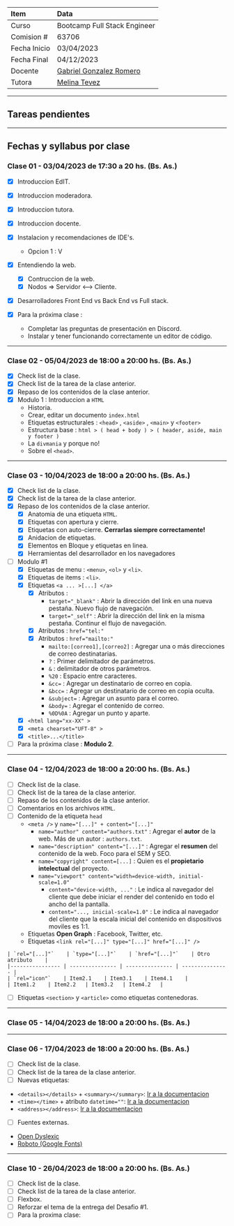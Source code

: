 
| Item          | Data                                                      |
| :---          | :---                                                      |
| Curso         | Bootcamp Full Stack Engineer                              |
| Comision #    | 63706                                                     | 
| Fecha Inicio  | 03/04/2023                                                |
| Fecha Final   | 04/12/2023                                                |
| Docente       | [Gabriel Gonzalez Romero]( gabygonzalezromero@gmail.com ) |
| Tutora        | [Melina Tevez](melinatevez15@gmail.com)                   |

---
## Tareas pendientes


---
## Fechas y syllabus por clase

### Clase 01 - 03/04/2023 de 17:30 a 20 hs. (Bs. As.)
 - [X] Introduccion EdIT.
 - [X] Introduccion moderadora.
 - [X] Introduccion tutora.
 - [X] Introduccion docente.
 - [X] Instalacion y recomendaciones de IDE's.
    - Opcion 1 : V
 - [X] Entendiendo la web.
    - [X] Contruccion de la web.
    - [X] Nodos => Servidor <--> Cliente.
 - [X] Desarrolladores Front End vs Back End vs Full stack.

 - [X] Para la próxima clase :
    - Completar las preguntas de presentación en Discord.
    - Instalar y tener funcionando correctamente un editor de código.

---
### Clase 02 - 05/04/2023 de 18:00 a 20:00 hs. (Bs. As.)
 - [X] Check list de la clase.
 - [X] Check list de la tarea de la clase anterior.
 - [X] Repaso de los contenidos de la clase anterior.
 - [X] Modulo 1 : Introduccion a `HTML`
    - Historia.
    - Crear, editar un documento `index.html`
    - Etiquetas estructurales : `<head>` , `<aside>` , `<main>` y `<footer>`
    - Estructura base : `html > ( head + body ) > ( header, aside, main y footer )`
    - La `divmania` y porque no!
    - Sobre el `<head>`.

---
### Clase 03 - 10/04/2023 de 18:00 a 20:00 hs. (Bs. As.)
 - [X] Check list de la clase.
 - [X] Check list de la tarea de la clase anterior.
 - [X] Repaso de los contenidos de la clase anterior.
    - [X] Anatomia de una etiqueta `HTML`.
    - [X] Etiquetas con apertura y cierre.
    - [X] Etiquetas con auto-cierre. **Cerrarlas siempre correctamente!**
    - [X] Anidacion de etiquetas.
    - [X] Elementos en Bloque y etiquetas en linea.
    - [X] Herramientas del desarrollador en los navegadores
- [ ] Modulo #1
    - [X] Etiquetas de menu : `<menu>`, `<ol>` y `<li>`.
    - [X] Etiquetas de items : `<li>`.
    - [X] Etiquetas `<a ... >[...] </a>`
        - [X] Atributos : 
            - `target="_blank"` : Abrir la dirección del link en una nueva pestaña. Nuevo flujo de navegación.
            - `target="_self"` : Abrir la dirección del link en la misma pestaña. Continur el flujo de navegación.
        - [X] Atributos : `href="tel:"`
        - [X] Atributos : `href="mailto:"`
            - `mailto:[correo1],[correo2]` : Agregar una o más direcciones de correo destinatarias. 
            - `?` : Primer delimitador de parámetros.
            - `&` : delimitador de otros parámetros.
            - `%20` : Espacio entre caracteres.
            - `&cc=` : Agregar un destinatario de correo en copia.
            - `&bcc=` : Agregar un destinatario de correo en copia oculta.
            - `&subject=` : Agregar un asunto para el correo.
            - `&body=` : Agregar el contenido de correo.
            - `%0D%0A` : Agregar un punto y aparte.
    - [X] `<html lang="xx-XX" >`
    - [X] `<meta chearset="UFT-8" >`
    - [X] `<title>...</title>`
- [ ] Para la próxima clase : **Modulo 2**.
---
### Clase 04 - 12/04/2023 de 18:00 a 20:00 hs. (Bs. As.)
 - [ ] Check list de la clase.
 - [ ] Check list de la tarea de la clase anterior.
 - [ ] Repaso de los contenidos de la clase anterior.
- [ ] Comentarios en los archivos `HTML`.
- [ ] Contenido de la etiqueta `head`
    - `<meta />` y `name="[...]" + content="[...]"`
        - `name="author" content="authors.txt"` : Agregar el **autor** de la web. Más de un autor : `authors.txt`.
        - `name="description" content="[...]"` : Agregar el **resumen** del contenido de la web. Foco para el SEM y SEO.
        - `name="copyright" content=[...]` : Quien es el **propietario intelectual** del proyecto.
        - `name="viewport" content="width=device-width, initial-scale=1.0"`
            - `content="device-width, ..."` : Le indica al navegador del cliente que debe iniciar el render del contenido en todo el ancho del la pantalla.
            - `content="..., inicial-scale=1.0"` : Le indica al navegador del cliente que la escala inicial del contenido en dispositivos moviles es 1:1.
    - Etiquetas **Open Graph** : Facebook, Twitter, etc.
    - Etiquetas `<link rel="[...]" type="[...]" href="[...]" />`
<!--TODO: Mejorar la tabla -->
    | `rel="[...]"`    | `type="[...]"`    | `href="[...]"`    | Otro atributo    |
    |---------------- | --------------- | --------------- | --------------- |
    | `rel="icon"`    | Item2.1    | Item3.1    | Item4.1    |
    | Item1.2    | Item2.2   | Item3.2   | Item4.2   |
    

 - [ ] Etiquetas `<section>` y `<article>` como etiquetas contenedoras.

---
### Clase 05 - 14/04/2023 de 18:00 a 20:00 hs. (Bs. As.)


---
### Clase 06 - 17/04/2023 de 18:00 a 20:00 hs. (Bs. As.)
 - [ ] Check list de la clase.
 - [ ] Check list de la tarea de la clase anterior.
 - [ ] Nuevas etiquetas:
  - `<details></details>` + `<summary></summary>`: [ Ir a la documentacion ]( https://developer.mozilla.org/en-US/docs/Web/HTML/Element/details )
  - `<time></time>` + atributo `datetime=""`: [ Ir a la documentacion ]( https://developer.mozilla.org/en-US/docs/Web/HTML/Element/time )
  - `<address></address>`: [ Ir a la documentacion ]( https://developer.mozilla.org/en-US/docs/Web/HTML/Element/address )
 - [ ] Fuentes externas.
  - [ Open Dyslexic ]( https://www.cdnfonts.com/open-dyslexic.font )
  - [ Roboto (Google Fonts) ]( https://fonts.google.com/specimen/Roboto )


---
### Clase 10 - 26/04/2023 de 18:00 a 20:00 hs. (Bs. As.)
 - [ ] Check list de la clase.
 - [ ] Check list de la tarea de la clase anterior.
 - [ ] Flexbox.
 - [ ] Reforzar el tema de la entrega del Desafio #1.
 - [ ] Para la proxima clase: